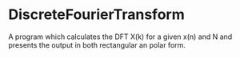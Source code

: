 # DiscreteFourierTransform
A program which calculates the DFT X(k) for a given x(n) and N and presents the output in both rectangular an polar form.
